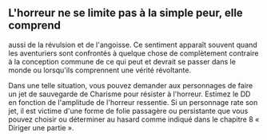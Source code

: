 ## L'horreur ne se limite pas à la simple peur, elle comprend

aussi de la révulsion et de l'angoisse. Ce sentiment apparaît
souvent quand les aventuriers sont confrontés à quelque
chose de complètement contraire à la conception commune
de ce qui peut et devrait se passer dans le monde ou
lorsqu'ils comprennent une vérité révoltante.

Dans une telle situation, vous pouvez demander aux
personnages de faire un jet de sauvegarde de Charisme pour
résister à l'horreur. Estimez le DD en fonction de l'amplitude
de l'horreur ressentie. Si un personnage rate son jet, il est
victime d'une forme de folie passagère ou persistante que
vous pouvez choisir ou déterminer au hasard comme indiqué
dans le chapitre 8 « Diriger une partie ».
